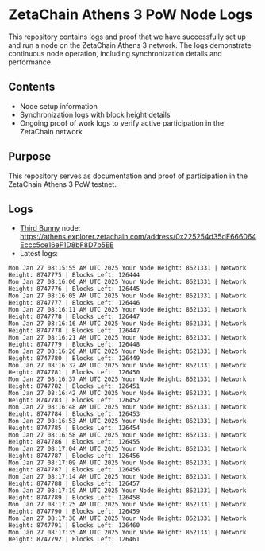# ZetaChain Athens 3 PoW Node Logs
This repository contains logs and proof that we have successfully set up and run a node on the ZetaChain Athens 3 network. The logs demonstrate continuous node operation, including synchronization details and performance.

## Contents
- Node setup information
- Synchronization logs with block height details
- Ongoing proof of work logs to verify active participation in the ZetaChain network

## Purpose
This repository serves as documentation and proof of participation in the ZetaChain Athens 3 PoW testnet.

## Logs

- [Third Bunny](https://thirdbunny.xyz/) node: https://athens.explorer.zetachain.com/address/0x225254d35dE666064Eccc5ce16eF1D8bF8D7b5EE
- Latest logs:
```
Mon Jan 27 08:15:55 AM UTC 2025 Your Node Height: 8621331 | Network Height: 8747775 | Blocks Left: 126444
Mon Jan 27 08:16:00 AM UTC 2025 Your Node Height: 8621331 | Network Height: 8747776 | Blocks Left: 126445
Mon Jan 27 08:16:05 AM UTC 2025 Your Node Height: 8621331 | Network Height: 8747777 | Blocks Left: 126446
Mon Jan 27 08:16:11 AM UTC 2025 Your Node Height: 8621331 | Network Height: 8747778 | Blocks Left: 126447
Mon Jan 27 08:16:16 AM UTC 2025 Your Node Height: 8621331 | Network Height: 8747778 | Blocks Left: 126447
Mon Jan 27 08:16:21 AM UTC 2025 Your Node Height: 8621331 | Network Height: 8747779 | Blocks Left: 126448
Mon Jan 27 08:16:26 AM UTC 2025 Your Node Height: 8621331 | Network Height: 8747780 | Blocks Left: 126449
Mon Jan 27 08:16:32 AM UTC 2025 Your Node Height: 8621331 | Network Height: 8747781 | Blocks Left: 126450
Mon Jan 27 08:16:37 AM UTC 2025 Your Node Height: 8621331 | Network Height: 8747782 | Blocks Left: 126451
Mon Jan 27 08:16:42 AM UTC 2025 Your Node Height: 8621331 | Network Height: 8747783 | Blocks Left: 126452
Mon Jan 27 08:16:48 AM UTC 2025 Your Node Height: 8621331 | Network Height: 8747784 | Blocks Left: 126453
Mon Jan 27 08:16:53 AM UTC 2025 Your Node Height: 8621331 | Network Height: 8747785 | Blocks Left: 126454
Mon Jan 27 08:16:58 AM UTC 2025 Your Node Height: 8621331 | Network Height: 8747786 | Blocks Left: 126455
Mon Jan 27 08:17:04 AM UTC 2025 Your Node Height: 8621331 | Network Height: 8747787 | Blocks Left: 126456
Mon Jan 27 08:17:09 AM UTC 2025 Your Node Height: 8621331 | Network Height: 8747787 | Blocks Left: 126456
Mon Jan 27 08:17:14 AM UTC 2025 Your Node Height: 8621331 | Network Height: 8747788 | Blocks Left: 126457
Mon Jan 27 08:17:19 AM UTC 2025 Your Node Height: 8621331 | Network Height: 8747789 | Blocks Left: 126458
Mon Jan 27 08:17:25 AM UTC 2025 Your Node Height: 8621331 | Network Height: 8747790 | Blocks Left: 126459
Mon Jan 27 08:17:30 AM UTC 2025 Your Node Height: 8621331 | Network Height: 8747791 | Blocks Left: 126460
Mon Jan 27 08:17:35 AM UTC 2025 Your Node Height: 8621331 | Network Height: 8747792 | Blocks Left: 126461
```
